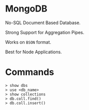 # MongoDB

No-SQL Document Based Database.

Strong Support for Aggregation Pipes.

Works on `BSON` format.

Best for Node Applications.

# Commands

```
> show dbs            
> use <db_name>        
> show collections      
> db.coll.find()
> db.coll.insert()

```